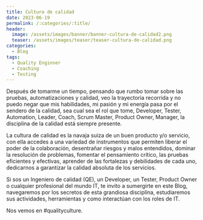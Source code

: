 ```yaml
---
title: Cultura de calidad
date: 2023-06-19
permalink: /:categories/:title/
header:
  image: /assets/images/banner/banner-cultura-de-calidad2.png
  teaser: /assets/images/teaser/teaser-cultura-de-calidad.png
categories:
  - Blog
tags:
  - Quality Enginner
  - Coaching
  - Testing
---
```


Después de tomarme un tiempo, pensando que rumbo tomar sobre las pruebas, automatizaciones y calidad, veo la trayectoria recorrida y no puedo negar que mis habilidades, mi pasión y mi energía pasa por el sendero de la calidad, sea cual sea el rol que tome, Developer, Tester, Automation, Leader, Coach, Scrum Master, Product Owner, Manager, la disciplina de la calidad está siempre presente.

La cultura de calidad es la navaja suiza de un buen producto y/o servicio, con ella accedes a una variedad de instrumentos que permiten liberar el poder de la colaboración, desentrañar riesgos y malos entendidos, dominar la resolución de problemas, fomentar el pensamiento crítico, las pruebas eficientes y efectivas, aprender de las fortalezas y debilidades de cada uno, dedicarnos a garantizar la calidad absoluta de los servicios.

Si sos un Ingeniero de calidad (QE), un Developer, un Tester, Product Owner o cualquier profesional del mundo IT, te invito a sumergirte en este Blog, navegaremos por los secretos de esta grandiosa disciplina, estudiaremos sus actividades, herramientas y como interactúan con los roles de IT.

Nos vemos en #qualityculture.

